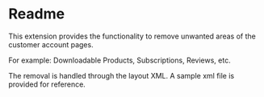 # Readme

This extension provides the functionality to remove unwanted areas of the customer account pages.

For example: Downloadable Products, Subscriptions, Reviews, etc.

The removal is handled through the layout XML. A sample xml file is provided for reference.